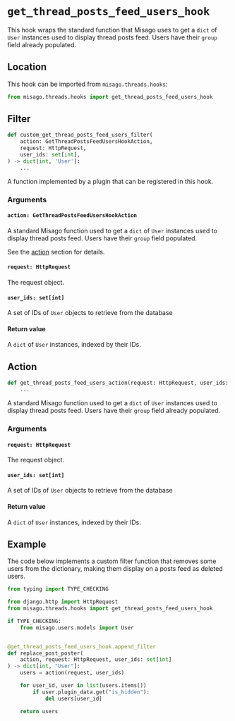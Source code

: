 # `get_thread_posts_feed_users_hook`

This hook wraps the standard function that Misago uses to get a `dict` of `User` instances used to display thread posts feed. Users have their `group` field already populated.


## Location

This hook can be imported from `misago.threads.hooks`:

```python
from misago.threads.hooks import get_thread_posts_feed_users_hook
```


## Filter

```python
def custom_get_thread_posts_feed_users_filter(
    action: GetThreadPostsFeedUsersHookAction,
    request: HttpRequest,
    user_ids: set[int],
) -> dict[int, 'User']:
    ...
```

A function implemented by a plugin that can be registered in this hook.


### Arguments

#### `action: GetThreadPostsFeedUsersHookAction`

A standard Misago function used to get a `dict` of `User` instances used to display thread posts feed. Users have their `group` field populated.

See the [action](#action) section for details.


#### `request: HttpRequest`

The request object.


#### `user_ids: set[int]`

A set of IDs of `User` objects to retrieve from the database


#### Return value

A `dict` of `User` instances, indexed by their IDs.


## Action

```python
def get_thread_posts_feed_users_action(request: HttpRequest, user_ids: set[int]) -> dict[int, 'User']:
    ...
```

A standard Misago function used to get a `dict` of `User` instances used to display thread posts feed. Users have their `group` field already populated.


### Arguments

#### `request: HttpRequest`

The request object.


#### `user_ids: set[int]`

A set of IDs of `User` objects to retrieve from the database


#### Return value

A `dict` of `User` instances, indexed by their IDs.


## Example

The code below implements a custom filter function that removes some users from the dictionary, making them display on a posts feed as deleted users.

```python
from typing import TYPE_CHECKING

from django.http import HttpRequest
from misago.threads.hooks import get_thread_posts_feed_users_hook

if TYPE_CHECKING:
    from misago.users.models import User


@get_thread_posts_feed_users_hook.append_filter
def replace_post_poster(
    action, request: HttpRequest, user_ids: set[int]
) -> dict[int, "User"]:
    users = action(request, user_ids)

    for user_id, user in list(users.items())
        if user.plugin_data.get("is_hidden"):
            del users[user_id]

    return users
```